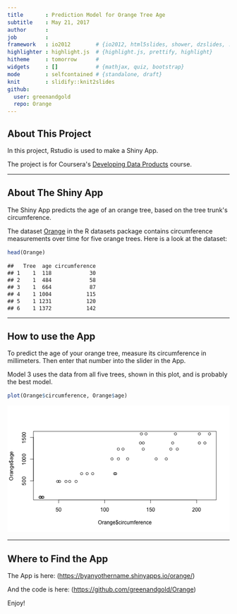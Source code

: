 ```yaml
---
title       : Prediction Model for Orange Tree Age
subtitle    : May 21, 2017
author      : 
job         : 
framework   : io2012        # {io2012, html5slides, shower, dzslides, ...}
highlighter : highlight.js  # {highlight.js, prettify, highlight}
hitheme     : tomorrow      # 
widgets     : []            # {mathjax, quiz, bootstrap}
mode        : selfcontained # {standalone, draft}
knit        : slidify::knit2slides
github:
  user: greenandgold
  repo: Orange
---
```


## About This Project

In this project, Rstudio is used to make a Shiny App. 

The project is for Coursera's [Developing Data Products](https://www.coursera.org/learn/data-products) course. 

---

## About The Shiny App

The Shiny App predicts the age of an orange tree, based on the tree trunk's circumference. 

The dataset [Orange](https://stat.ethz.ch/R-manual/R-devel/library/datasets/html/Orange.html) in the R datasets package contains circumference measurements over time for five orange trees. Here is a look at the dataset:


```r
head(Orange)
```

```
##   Tree  age circumference
## 1    1  118            30
## 2    1  484            58
## 3    1  664            87
## 4    1 1004           115
## 5    1 1231           120
## 6    1 1372           142
```

---

## How to use the App

To predict the age of your orange tree, measure its circumference in millimeters. Then enter that number into the slider in the App. 

Model 3 uses the data from all five trees, shown in this plot, and is probably the best model.


```r
plot(Orange$circumference, Orange$age)
```

![plot of chunk unnamed-chunk-2](assets/fig/unnamed-chunk-2-1.png)

---

## Where to Find the App

The App is here: (https://byanyothername.shinyapps.io/orange/)

And the code is here: (https://github.com/greenandgold/Orange)

Enjoy!



